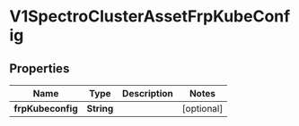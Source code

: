 # V1SpectroClusterAssetFrpKubeConfig

## Properties
Name | Type | Description | Notes
------------ | ------------- | ------------- | -------------
**frpKubeconfig** | **String** |  |  [optional]

